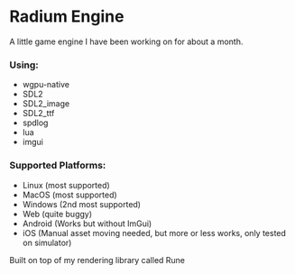 # Radium Engine
A little game engine I have been working on for about a month.

### Using:
- wgpu-native
- SDL2
- SDL2_image
- SDL2_ttf
- spdlog
- lua
- imgui

### Supported Platforms:
- Linux (most supported)
- MacOS (most supported)
- Windows (2nd most supported)
- Web (quite buggy)
- Android (Works but without ImGui)
- iOS (Manual asset moving needed, but more or less works, only tested on simulator)

Built on top of my rendering library called Rune